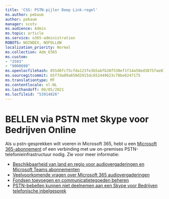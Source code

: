 ```yaml
---
title: 'CSS: PSTN-pijler Deep Link-regel'
ms.author: pebaum
author: pebaum
manager: scotv
ms.audience: Admin
ms.topic: article
ms.service: o365-administration
ROBOTS: NOINDEX, NOFOLLOW
localization_priority: Normal
ms.collection: Adm_O365
ms.custom:
- "2593"
- "9000698"
ms.openlocfilehash: 055d0fc75cfda123fe3b5abfb28f530ef1f14a58ed3875fae01fc41c50e7ca84
ms.sourcegitcommit: b5f7da89a650d2915dc652449623c78be6247175
ms.translationtype: MT
ms.contentlocale: nl-NL
ms.lasthandoff: 08/05/2021
ms.locfileid: "53914826"
---
```

# <a name="pstn-calling-with-skype-for-business-online"></a>BELLEN via PSTN met Skype voor Bedrijven Online

Als u pstn-gesprekken wilt voeren in Microsoft 365, hebt u een [Microsoft 365-abonnement](https://docs.microsoft.com/microsoftteams/what-is-phone-system-in-office-365#more-about-calling-plans) of een verbinding met uw on-premises PSTN-telefonieinfrastructuur nodig. Zie voor meer informatie:

- [Beschikbaarheid van land en regio voor audiovergaderingen en Microsoft Teams abonnementen](https://docs.microsoft.com/microsoftteams/country-and-region-availability-for-audio-conferencing-and-calling-plans/country-and-region-availability-for-audio-conferencing-and-calling-plans)
- [Veelvoorkomende vragen over Microsoft 365 audiovergaderingen](https://docs.microsoft.com/microsoftteams/audio-conferencing-common-questions)
- [Fondsen toevoegen en communicatietegoeden beheren](https://docs.microsoft.com/microsoftteams/add-funds-and-manage-communications-credits)
- [PSTN-bebellen kunnen niet deelnemen aan een Skype voor Bedrijven telefonische inbelgesprek](https://docs.microsoft.com/SkypeForBusiness/troubleshoot/online-conferencing/pstn-callers-cant-join-dial-in-call)
